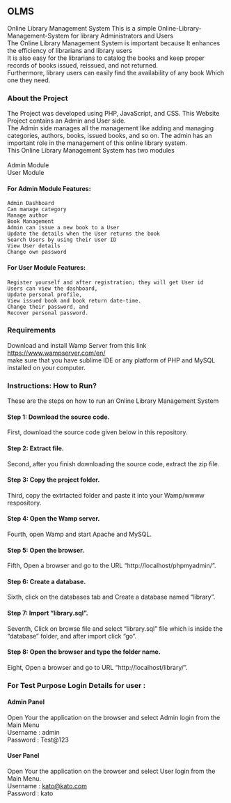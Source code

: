 ## OLMS

Online Library Management System
This is a simple Online-Library-Management-System for library Administrators and Users<br/>
The Online Library Management System is important because It enhances the efficiency of librarians and library users<br/>
It is also easy for the librarians to catalog the books and keep proper records of books issued, reissued, and not returned.<br/>
Furthermore, library users can easily find the availability of any book Which one they need.

### About the Project
The Project was developed using PHP, JavaScript, and CSS. This Website Project contains an Admin and User side.<br/>
The Admin side manages all the management like adding and managing categories, authors, books, issued books, and so on. The admin has an important role in the management of this online library system.<br/>
This Online Library Management System has two modules<br/><br/>
Admin Module <br/>
User Module

#### For Admin Module Features:

    Admin Dashboard
    Can manage category
    Manage author
    Book Management
    Admin can issue a new book to a User
    Update the details when the User returns the book
    Search Users by using their User ID
    View User details
    Change own password

#### For User Module Features:

    Register yourself and after registration; they will get User id
    Users can view the dashboard,
    Update personal profile,
    View issued book and book return date-time.
    Change their password, and
    Recover personal password.
### Requirements
Download and install Wamp Server from this link https://www.wampserver.com/en/ <br/>
make sure that you have sublime IDE or any platform of PHP and MySQL installed on your computer.

### Instructions: How to Run?
These are the steps on how to run an Online Library Management System
#### Step 1: Download the source code. 
First, download the source code given below in this repository.
#### Step 2: Extract file.
Second, after you finish downloading the source code, extract the zip file.
#### Step 3: Copy the project folder.
Third, copy the extrtacted folder and paste it into your Wamp/wwww respository.
#### Step 4: Open the Wamp server.
Fourth, open Wamp and start Apache and MySQL.
#### Step 5: Open the browser.
Fifth, Open a browser and go to the URL “http://localhost/phpmyadmin/”.
#### Step 6: Create a database.
Sixth, click on the databases tab and Create a database named “library”.
#### Step 7: Import “library.sql”.
Seventh, Click on browse file and select “library.sql” file which is inside the “database” folder, and after import click “go“.
#### Step 8: Open the browser and type the folder name.
Eight, Open a browser and go to URL “http://localhost/library/”.

### For Test Purpose Login Details for user :

#### Admin Panel 
Open Your the application on the browser and select Admin login from the Main Menu<br/>
 Username : admin<br/> 
 Password : Test@123
#### User Panel
Open Your the application on the browser and select User login from the Main Menu.<br/>
Username : kato@kato.com<br/> 
Password : kato

